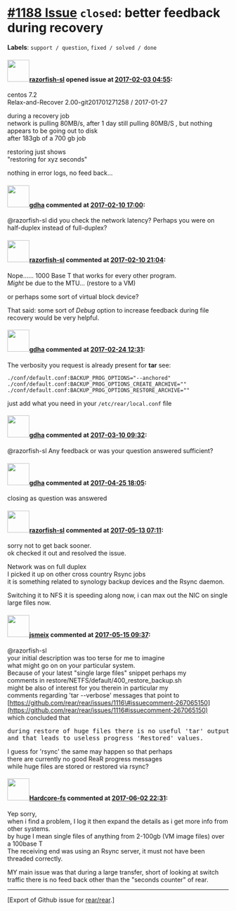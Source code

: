 [\#1188 Issue](https://github.com/rear/rear/issues/1188) `closed`: better feedback during recovery
==================================================================================================

**Labels**: `support / question`, `fixed / solved / done`

#### <img src="https://avatars.githubusercontent.com/u/4497476?v=4" width="50">[razorfish-sl](https://github.com/razorfish-sl) opened issue at [2017-02-03 04:55](https://github.com/rear/rear/issues/1188):

centos 7.2  
Relax-and-Recover 2.00-git201701271258 / 2017-01-27

during a recovery job  
network is pulling 80MB/s, after 1 day still pulling 80MB/S , but
nothing appears to be going out to disk  
after 183gb of a 700 gb job

restoring just shows  
"restoring for xyz seconds"

nothing in error logs, no feed back...

#### <img src="https://avatars.githubusercontent.com/u/888633?u=cdaeb31efcc0048d3619651aa18dd4b76e636b21&v=4" width="50">[gdha](https://github.com/gdha) commented at [2017-02-10 17:00](https://github.com/rear/rear/issues/1188#issuecomment-278999868):

@razorfish-sl did you check the network latency? Perhaps you were on
half-duplex instead of full-duplex?

#### <img src="https://avatars.githubusercontent.com/u/4497476?v=4" width="50">[razorfish-sl](https://github.com/razorfish-sl) commented at [2017-02-10 21:04](https://github.com/rear/rear/issues/1188#issuecomment-279065354):

Nope...... 1000 Base T that works for every other program.  
*Might* be due to the MTU... (restore to a VM)

or perhaps some sort of virtual block device?

That said: some sort of *Debug* option to increase feedback during file
recovery would be very helpful.

#### <img src="https://avatars.githubusercontent.com/u/888633?u=cdaeb31efcc0048d3619651aa18dd4b76e636b21&v=4" width="50">[gdha](https://github.com/gdha) commented at [2017-02-24 12:31](https://github.com/rear/rear/issues/1188#issuecomment-282280491):

The verbosity you request is already present for **tar** see:

    ./conf/default.conf:BACKUP_PROG_OPTIONS="--anchored"
    ./conf/default.conf:BACKUP_PROG_OPTIONS_CREATE_ARCHIVE=""
    ./conf/default.conf:BACKUP_PROG_OPTIONS_RESTORE_ARCHIVE=""

just add what you need in your `/etc/rear/local.conf` file

#### <img src="https://avatars.githubusercontent.com/u/888633?u=cdaeb31efcc0048d3619651aa18dd4b76e636b21&v=4" width="50">[gdha](https://github.com/gdha) commented at [2017-03-10 09:32](https://github.com/rear/rear/issues/1188#issuecomment-285621396):

@razorfish-sl Any feedback or was your question answered sufficient?

#### <img src="https://avatars.githubusercontent.com/u/888633?u=cdaeb31efcc0048d3619651aa18dd4b76e636b21&v=4" width="50">[gdha](https://github.com/gdha) commented at [2017-04-25 18:05](https://github.com/rear/rear/issues/1188#issuecomment-297115921):

closing as question was answered

#### <img src="https://avatars.githubusercontent.com/u/4497476?v=4" width="50">[razorfish-sl](https://github.com/razorfish-sl) commented at [2017-05-13 07:11](https://github.com/rear/rear/issues/1188#issuecomment-301230741):

sorry not to get back sooner.  
ok checked it out and resolved the issue.

Network was on full duplex  
I picked it up on other cross country Rsync jobs  
it is something related to synology backup devices and the Rsync daemon.

Switching it to NFS it is speeding along now, i can max out the NIC on
single large files now.

#### <img src="https://avatars.githubusercontent.com/u/1788608?u=925fc54e2ce01551392622446ece427f51e2f0ce&v=4" width="50">[jsmeix](https://github.com/jsmeix) commented at [2017-05-15 09:37](https://github.com/rear/rear/issues/1188#issuecomment-301425878):

@razorfish-sl  
your initial description was too terse for me to imagine  
what might go on on your particular system.  
Because of your latest "single large files" snippet perhaps my  
comments in restore/NETFS/default/400\_restore\_backup.sh  
might be also of interest for you therein in particular my  
comments regarding 'tar --verbose' messages that point to  
[https://github.com/rear/rear/issues/1116\#issuecomment-267065150](https://github.com/rear/rear/issues/1116#issuecomment-267065150)  
which concluded that

<pre>
during restore of huge files there is no useful 'tar' output
and that leads to useless progress 'Restored' values.
</pre>

I guess for 'rsync' the same may happen so that perhaps  
there are currently no good ReaR progress messages  
while huge files are stored or restored via rsync?

#### <img src="https://avatars.githubusercontent.com/u/1309004?v=4" width="50">[Hardcore-fs](https://github.com/Hardcore-fs) commented at [2017-06-02 22:31](https://github.com/rear/rear/issues/1188#issuecomment-305923886):

Yep sorry,  
when i find a problem, I log it then expand the details as i get more
info from other systems.  
by huge I mean single files of anything from 2-100gb (VM image files)
over a 100base T  
The receiving end was using an Rsync server, it must not have been
threaded correctly.

MY main issue was that during a large transfer, short of looking at
switch traffic there is no feed back other than the "seconds counter" of
rear.

------------------------------------------------------------------------

\[Export of Github issue for
[rear/rear](https://github.com/rear/rear).\]
